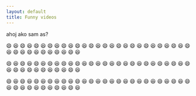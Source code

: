 ```yaml
---
layout: default
title: Funny videos
---
```


ahoj ako sam as? 

:smile: :laughing: :smile: :laughing: :smile: :laughing: :smile: :laughing: :smile: :laughing: :smile: :laughing: :smile: :laughing: :smile: :laughing: :smile: :laughing: :smile: :laughing: :smile: :laughing: :smile: :laughing: :smile: :laughing: :smile: :laughing: :smile: :laughing: :smile: :laughing: :smile: :laughing: :smile: :laughing: :smile: :laughing:




:smile: :laughing: :smile: :laughing: :smile: :laughing: :smile: :laughing: :smile: :laughing: :smile: :laughing: :smile: :laughing: :smile: :laughing: :smile: :laughing: :smile: :laughing: :smile: :laughing: :smile: :laughing: :smile: :laughing: :smile: :laughing: :smile: :laughing: :smile: :laughing: :smile: :laughing: :smile: :laughing: :smile: :laughing:




:smile: :laughing: :smile: :laughing: :smile: :laughing: :smile: :laughing: :smile: :laughing: :smile: :laughing: :smile: :laughing: :smile: :laughing: :smile: :laughing: :smile: :laughing: :smile: :laughing: :smile: :laughing: :smile: :laughing: :smile: :laughing: :smile: :laughing: :smile: :laughing: :smile: :laughing: :smile: :laughing: :smile: :laughing:
